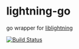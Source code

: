 lightning-go
=================

go wrapper for [liblightning](https://github.com/lightning/liblightning)

[![Build Status](https://travis-ci.org/lightning/lightning-go.svg?branch=master)](https://travis-ci.org/lightning/lightning-go)
